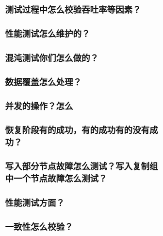 # 测试过程中怎么校验吞吐率等因素？
# 性能测试怎么维护的？
# 
# 混沌测试你们怎么做的？
# 数据覆盖怎么处理？
# 并发的操作？怎么
# 恢复阶段有的成功，有的成功有的没有成功？
# 写入部分节点故障怎么测试？写入复制组中一个节点故障怎么测试？
# 性能测试方面？
# 一致性怎么校验？